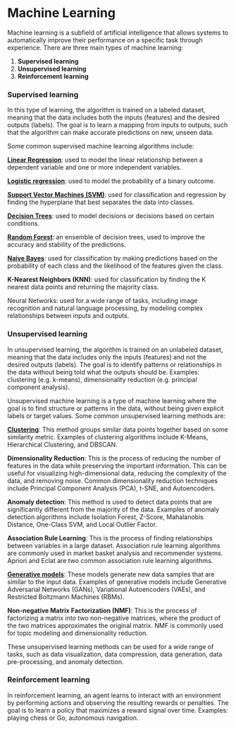 # Machine Learning
Machine learning is a subfield of artificial intelligence that allows systems to automatically improve their performance on a specific task through experience. There are three main types of machine learning:

1. **Supervised learning**
2. **Unsupervised learning**
3. **Reinforcement learning**

### **Supervised learning** 
In this type of learning, the algorithm is trained on a labeled dataset, meaning that the data includes both the inputs (features) and the desired outputs (labels). The goal is to learn a mapping from inputs to outputs, such that the algorithm can make accurate predictions on new, unseen data. 

Some common supervised machine learning algorithms include:

**[Linear Regression](/LinearRegression.md)**: used to model the linear relationship between a dependent variable and one or more independent variables.

**[Logistic regression](/LogisticRegression.md)**: used to model the probability of a binary outcome.

**[Support Vector Machines (SVM)](/SVM.md)**: used for classification and regression by finding the hyperplane that best separates the data into classes.

**[Decision Trees](/DecisionTrees.md)**: used to model decisions or decisions based on certain conditions.

**[Random Forest](/RandomForest.md)**: an ensemble of decision trees, used to improve the accuracy and stability of the predictions.

**[Naive Bayes](/NaiveBayes.md)**: used for classification by making predictions based on the probability of each class and the likelihood of the features given the class.

**K-Nearest Neighbors (KNN)**: used for classification by finding the K nearest data points and returning the majority class.


Neural Networks: used for a wide range of tasks, including image recognition and natural language processing, by modeling complex relationships between inputs and outputs.

### **Unsupervised learning**
In unsupervised learning, the algorithm is trained on an unlabeled dataset, meaning that the data includes only the inputs (features) and not the desired outputs (labels). The goal is to identify patterns or relationships in the data without being told what the outputs should be. Examples: clustering (e.g. k-means), dimensionality reduction (e.g. principal component analysis).

Unsupervised machine learning is a type of machine learning where the goal is to find structure or patterns in the data, without being given explicit labels or target values. Some common unsupervised learning methods are:

**[Clustering](/Clustering.md)**: This method groups similar data points together based on some similarity metric. Examples of clustering algorithms include K-Means, Hierarchical Clustering, and DBSCAN.

**Dimensionality Reduction**: This is the process of reducing the number of features in the data while preserving the important information. This can be useful for visualizing high-dimensional data, reducing the complexity of the data, and removing noise. Common dimensionality reduction techniques include Principal Component Analysis (PCA), t-SNE, and Autoencoders.

**Anomaly detection**: This method is used to detect data points that are significantly different from the majority of the data. Examples of anomaly detection algorithms include Isolation Forest, Z-Score, Mahalanobis Distance, One-Class SVM, and Local Outlier Factor.

**Association Rule Learning**: This is the process of finding relationships between variables in a large dataset. Association rule learning algorithms are commonly used in market basket analysis and recommender systems. Apriori and Eclat are two common association rule learning algorithms.

**[Generative models](/GenerativeModels.md)**: These models generate new data samples that are similar to the input data. Examples of generative models include Generative Adversarial Networks (GANs), Variational Autoencoders (VAEs), and Restricted Boltzmann Machines (RBMs).

**Non-negative Matrix Factorization (NMF)**: This is the process of factorizing a matrix into two non-negative matrices, where the product of the two matrices approximates the original matrix. NMF is commonly used for topic modeling and dimensionality reduction.

These unsupervised learning methods can be used for a wide range of tasks, such as data visualization, data compression, data generation, data pre-processing, and anomaly detection.


### **Reinforcement learning**
In reinforcement learning, an agent learns to interact with an environment by performing actions and observing the resulting rewards or penalties. The goal is to learn a policy that maximizes a reward signal over time. Examples: playing chess or Go, autonomous navigation.
